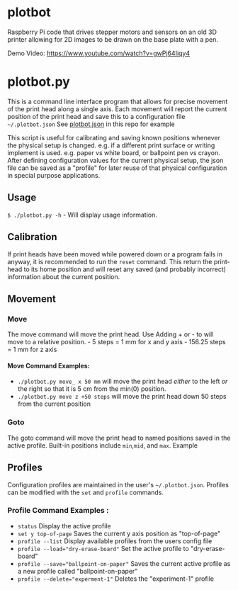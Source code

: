 # plotbot

Raspberry Pi code that drives stepper motors and sensors on an old 3D printer allowing for 2D images to be drawn on the base plate with a pen.

Demo Video: https://www.youtube.com/watch?v=gwPj64Iiqy4

# plotbot.py
This is a command line interface program that allows for precise movement of the print head along a single axis.  Each 
movement will report the current position of the print head and save this to a configuration file `~/.plotbot.json`
See [plotbot.json](plotbot.json) in this repo for example

This script is useful for calibrating and saving known positions 
whenever the physical setup is changed. e.g. if a different print surface or writing implement is used. e.g. paper vs 
white board, or ballpoint pen vs crayon.  After defining configuration values for the current physical setup, the json 
file can be saved as a "profile" for later reuse of that physical configuration in special purpose applications.

## Usage
`$ ./plotbot.py -h` - Will display usage information. 
 
## Calibration
 If print heads have been moved while powered down or a program fails in anyway, it is recommended to run the `reset` 
   command.  This return the print-head to its home position and will reset any saved (and probably incorrect) 
   information about the current position. 

## Movement

### Move
The move command will move the print head.  Use Adding + or - to will move to a relative position. 
    - 5 steps = 1 mm for x and y axis
    - 156.25 steps = 1 mm for z axis
    
#### Move Command Examples:
 - `./plotbot.py move_ x 50 mm` will move the print head _either_ to the left _or_ the right so that it is 5 cm 
from the min(0) position.
 - `./plotbot.py move z +50 steps` will move the print head down 50 steps from the current position 

### Goto
The goto command will move the print head to named positions saved in the active profile. Built-in positions include 
`min`,`mid`, and `max`.
Example
   
## Profiles
Configuration profiles are maintained in the user's `~/.plotbot.json`.  Profiles can be modified with the `set` and 
`profile` commands. 

### Profile Command Examples :
   - `status` Display the active profile 
   - `set y top-of-page`  Saves the current y axis position as "top-of-page"  
   - `profile --list`  Display available profiles from the users config file
   - `profile --load="dry-erase-board"`  Set the active profile to "dry-erase-board" 
   - `profile --save="ballpoint-on-paper"` Saves the current active profile as a new profile called 
     "ballpoint-on-paper"
   - `profile --delete="experment-1"` Deletes the "experiment-1" profile
   